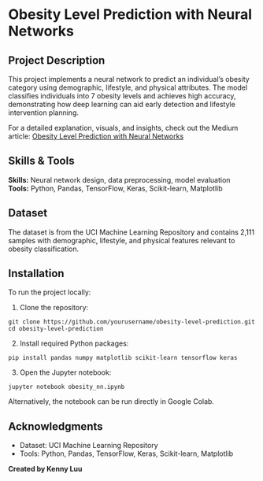 # Obesity Level Prediction with Neural Networks

## Project Description
This project implements a neural network to predict an individual’s obesity category using demographic, lifestyle, and physical attributes. The model classifies individuals into 7 obesity levels and achieves high accuracy, demonstrating how deep learning can aid early detection and lifestyle intervention planning.  

For a detailed explanation, visuals, and insights, check out the Medium article: [Obesity Level Prediction with Neural Networks](https://medium.com/@kennyluu130/obesity-level-prediction-with-neural-networks-498817073037)

## Skills & Tools
**Skills:** Neural network design, data preprocessing, model evaluation  
**Tools:** Python, Pandas, TensorFlow, Keras, Scikit-learn, Matplotlib

## Dataset
The dataset is from the UCI Machine Learning Repository and contains 2,111 samples with demographic, lifestyle, and physical features relevant to obesity classification.

## Installation
To run the project locally:
1. Clone the repository:
```
git clone https://github.com/yourusername/obesity-level-prediction.git
cd obesity-level-prediction
```
2. Install required Python packages:
```
pip install pandas numpy matplotlib scikit-learn tensorflow keras
```
3. Open the Jupyter notebook:
```
jupyter notebook obesity_nn.ipynb
```

Alternatively, the notebook can be run directly in Google Colab.


## Acknowledgments
- Dataset: UCI Machine Learning Repository  
- Tools: Python, Pandas, TensorFlow, Keras, Scikit-learn, Matplotlib  

**Created by Kenny Luu**
